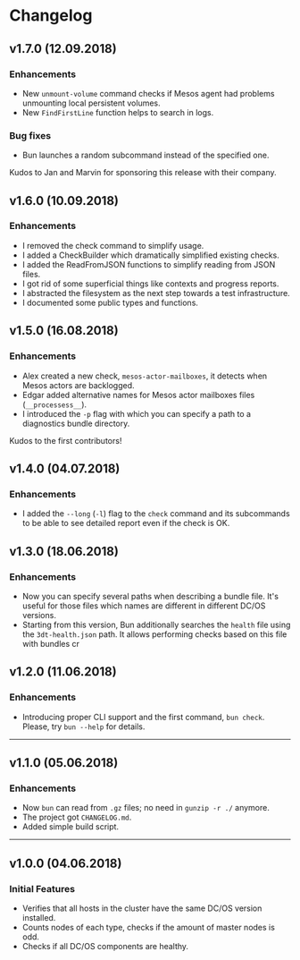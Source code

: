 # Changelog

## v1.7.0 (12.09.2018)

### Enhancements

* New `unmount-volume` command checks if Mesos agent had problems unmounting local persistent volumes.
* New `FindFirstLine` function helps to search in logs.

### Bug fixes

* Bun launches a random subcommand instead of the specified one.

Kudos to Jan and Marvin for sponsoring this release with their company.

## v1.6.0 (10.09.2018)

### Enhancements

* I removed the check command to simplify usage.
* I added a CheckBuilder which dramatically simplified existing checks.
* I added the ReadFromJSON functions to simplify reading from JSON files.
* I got rid of some superficial things like contexts and progress reports.
* I abstracted the filesystem as the next step towards a test infrastructure.
* I documented some public types and functions.

## v1.5.0 (16.08.2018)

### Enhancements

* Alex created a new check, `mesos-actor-mailboxes`, it detects when Mesos actors are backlogged.
* Edgar added alternative names for Mesos actor mailboxes files (`__processess__`).
* I introduced the `-p` flag with which you can specify a path to a diagnostics bundle directory.

Kudos to the first contributors!

## v1.4.0 (04.07.2018)

### Enhancements

* I added the `--long` (`-l`) flag to the `check` command and its subcommands to be able to see detailed report even if the check is OK.

## v1.3.0 (18.06.2018)

### Enhancements

* Now you can specify several paths when describing a bundle file. It's useful for those files which names are different in different DC/OS versions.
* Starting from this version, Bun additionally searches the `health` file using the `3dt-health.json` path. It allows performing checks based on this file with bundles cr

## v1.2.0 (11.06.2018)

### Enhancements

* Introducing proper CLI support and the first command, `bun check`. Please, 
  try `bun --help` for details. 

---

## v1.1.0 (05.06.2018)

### Enhancements

* Now `bun` can read from `.gz` files; no need in `gunzip -r ./` anymore.
* The project got `CHANGELOG.md`.
* Added simple build script.

---

## v1.0.0 (04.06.2018)

### Initial Features

* Verifies that all hosts in the cluster have the same DC/OS version installed.
* Counts nodes of each type, checks if the amount of master nodes is odd.
* Checks if all DC/OS components are healthy.
